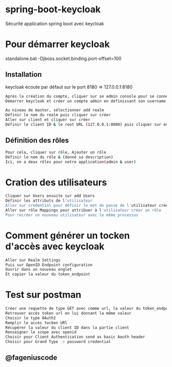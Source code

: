# spring-boot-keycloak
Sécurité application spring boot avec keycloak
# Pour démarrer keycloak
standalone.bat -Djboss.socket.binding.port-offset=100

## Installation

keycloak écoute par défaut sur le port 8180 => 127.0.0.1:8180

```bash
Après la création du compte, cliquer sur se admin console pour se connecter
Démarrer keycloak et créer un compte admin en définissant son username et son password.
```
```bash
Au niveau de master, sélectionner add realm
Définir le nom du realm puis cliquer sur créer
Aller sur client et cliquer sur créer
Définir le client ID & le root URL (127.0.0.1:8080) puis cliquer sur enregistrer
```

## Définition des rôles 

```bash
Pour cela, cliquer sur rôle, Ajouter un rôle
Définir le nom du rôle & (donné sa description)
Ici, on a deux rôles pour notre application(admin & user)
```
# Cration des utilisateurs
```bash
Cliquer sur Users ensuite sur add Users
Définir les attributs de l'utilisateur 
Aller sur credential pour définir le mot de passe de l'utilisateur créer
Aller sur rôle Mappings pour attribuer à l'utilisateur créer un rôle
Pour recréer un nouveau utilisateur avec le même processus
```

# Comment générer un tocken d'accès avec keycloak
```bash
Aller sur Realm Settings
Puis sur OpenID Endpoint configuration
Ouvrir dans un nouveau onglet
Et copier la valeur du token_endpoint
```
# Test sur postman
```bash
Créer une requette de type GET avec comme url, la valeur du token_endpoint
Retrouver accès token url en lui donnant la même valeur 
Choisir le type 0Auth2
Remplir le accès tocken URl
Récupérer la valeur du client ID dans la partie client
Renseigner le scope avec openid
Choisir pour Client Authentication send as basic Aouth header
Choisir pour Grand Type -> password credential
```

## @fageniuscode
